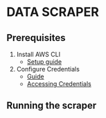 # DATA SCRAPER

## Prerequisites
1. Install AWS CLI
    * [Setup guide](http://docs.aws.amazon.com/cli/latest/userguide/installing.html)
2. Configure Credentials
    * [Guide](http://docs.aws.amazon.com/cli/latest/userguide/cli-config-files.html)
    * [Accessing Credentials](http://docs.aws.amazon.com/general/latest/gr/managing-aws-access-keys.html)

## Running the scraper
